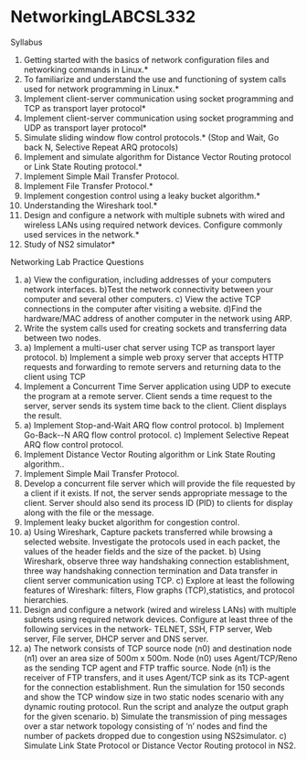 # NetworkingLABCSL332

Syllabus

1. Getting started with the basics of network configuration files and networking commands in Linux.*
2. To familiarize and understand the use and functioning of system calls used for network programming in Linux.*
3. Implement client-server communication using socket programming and TCP as transport layer protocol*
4. Implement client-server communication using socket programming and UDP as transport layer protocol*
5. Simulate sliding window flow control protocols.* (Stop and Wait, Go back N, Selective Repeat ARQ protocols)
6. Implement and simulate algorithm for Distance Vector Routing protocol or Link State Routing protocol.*
7. Implement Simple Mail Transfer Protocol.
8. Implement File Transfer Protocol.*
9. Implement congestion control using a leaky bucket algorithm.*
10. Understanding the Wireshark tool.*
11. Design and configure a network with multiple subnets with wired and wireless LANs using required network devices. Configure commonly used services in the network.*
12. Study of NS2 simulator*

Networking Lab Practice Questions

1. a) View the configuration, including addresses of your computers network interfaces.
   b)Test the network connectivity between your computer and several other computers.
   c) View the active TCP connections in the computer after visiting a website.
   d)Find the hardware/MAC address of another computer in the network using ARP.
2. Write the system calls used for creating sockets and transferring data between two nodes.
3. a) Implement a multi-user chat server using TCP as transport layer protocol.
   b) Implement a simple web proxy server that accepts HTTP requests and forwarding to remote servers and returning data to the client using TCP
4. Implement a Concurrent Time Server application using UDP to execute the program at a remote server. Client sends a time request to the server, server    sends its system time back to the client. Client displays the result.
5. a) Implement Stop-and-Wait ARQ flow control protocol.
   b) Implement Go-Back--N ARQ flow control protocol.
   c) Implement Selective Repeat ARQ flow control protocol.
6. Implement Distance Vector Routing algorithm or Link State Routing algorithm..
7. Implement Simple Mail Transfer Protocol.
8. Develop a concurrent file server which will provide the file requested by a client if it exists. If not, the server sends appropriate message to the      client. Server should also send its process ID (PID) to clients for display along with the file or the message.
9. Implement leaky bucket algorithm for congestion control.
10. a) Using Wireshark, Capture packets transferred while browsing a selected website.
       Investigate the protocols used in each packet, the values of the header fields and the size of the packet.
    b) Using Wireshark, observe three way handshaking connection establishment, three way handshaking connection termination and Data transfer in client        server communication using TCP.
    c) Explore at least the following features of Wireshark: filters, Flow graphs (TCP),statistics, and protocol hierarchies.
11. Design and configure a network (wired and wireless LANs) with multiple subnets using required network devices. Configure at least three of the           following services in the network- TELNET, SSH, FTP server, Web server, File server, DHCP server and DNS server.
12. a) The network consists of TCP source node (n0) and destination node (n1) over an area size of 500m x 500m. Node (n0) uses Agent/TCP/Reno as the            sending TCP agent and FTP traffic source. Node (n1) is the receiver of FTP transfers, and it uses Agent/TCP sink as its TCP-agent for the                connection establishment. Run the simulation for 150 seconds and show the TCP window size in two static nodes scenario with any dynamic routing          protocol. Run the script and analyze the output graph for the given scenario.
    b) Simulate the transmission of ping messages over a star network topology consisting of ‘n’ nodes and find the number of packets dropped due to            congestion using NS2simulator.
    c) Simulate Link State Protocol or Distance Vector Routing protocol in NS2.
